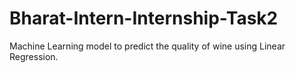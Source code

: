 # Bharat-Intern-Internship-Task2
Machine Learning model to predict the quality of wine using Linear Regression.
